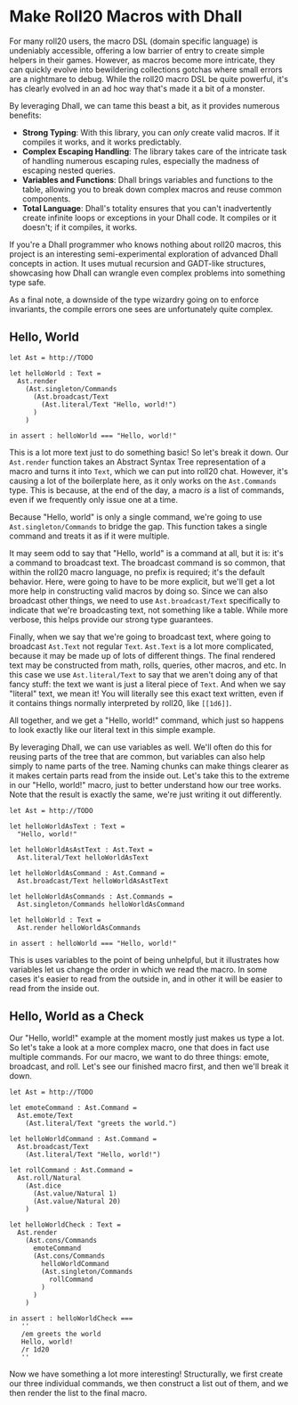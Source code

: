 # Make Roll20 Macros with Dhall

For many roll20 users, the macro  DSL (domain specific language) is undeniably accessible, offering a low barrier of entry to create simple helpers in their games.
However, as macros become more intricate, they can quickly evolve into bewildering collections gotchas where small errors are a nightmare to debug.
While the roll20 macro DSL be quite powerful, it's has clearly evolved in an ad hoc way that's made it a bit of a monster.

By leveraging Dhall, we can tame this beast a bit, as it provides numerous benefits:

  - **Strong Typing**: With this library, you can _only_ create valid macros.
    If it compiles it works, and it works predictably.
  - **Complex Escaping Handling**: The library takes care of the intricate task of handling numerous escaping rules, especially the madness of escaping nested queries.
  - **Variables and Functions**: Dhall brings variables and functions to the table, allowing you to break down complex macros and reuse common components.
  - **Total Language**: Dhall's totality ensures that you can't inadvertently create infinite loops or exceptions in your Dhall code.
    It compiles or it doesn't; if it compiles, it works.

If you're a Dhall programmer who knows nothing about roll20 macros, this project is an interesting semi-experimental exploration of advanced Dhall concepts in action.
It uses mutual recursion and GADT-like structures, showcasing how Dhall can wrangle even complex problems into something type safe.

As a final note, a downside of the type wizardry going on to enforce invariants, the compile errors one sees are unfortunately quite complex.

## Hello, World

```dhall
let Ast = http://TODO

let helloWorld : Text =
  Ast.render
    (Ast.singleton/Commands
      (Ast.broadcast/Text
        (Ast.literal/Text "Hello, world!")
      )
    )

in assert : helloWorld === "Hello, world!"
```

This is a lot more text just to do something basic!
So let's break it down.
Our `Ast.render` function takes an Abstract Syntax Tree representation of a macro and turns it into `Text`, which we can put into roll20 chat.
However, it's causing a lot of the boilerplate here, as it only works on the `Ast.Commands` type.
This is because, at the end of the day, a macro _is_ a list of commands, even if we frequently only issue one at a time.

Because "Hello, world" is only a single command, we're going to use `Ast.singleton/Commands` to bridge the gap.
This function takes a single command and treats it as if it were multiple.

It may seem odd to say that "Hello, world" is a command at all, but it is: it's a command to broadcast text.
The broadcast command is so common, that within the roll20 macro language, no prefix is required; it's the default behavior.
Here, were going to have to be more explicit, but we'll get a lot more help in constructing valid macros by doing so.
Since we can also broadcast other things, we need to use `Ast.broadcast/Text` specifically to indicate that we're broadcasting text, not something like a table.
While more verbose, this helps provide our strong type guarantees.

Finally, when we say that we're going to broadcast text, where going to broadcast `Ast.Text` not regular `Text`.
`Ast.Text` is a lot more complicated, because it may be made up of lots of different things.
The final rendered text may be constructed from math, rolls, queries, other macros, and etc.
In this case we use `Ast.literal/Text` to say that we aren't doing any of that fancy stuff: the text we want is just a literal piece of `Text`.
And when we say "literal" text, we mean it!
You will literally see this exact text written, even if it contains things normally interpreted by roll20, like `[[1d6]]`.

All together, and we get a "Hello, world!" command, which just so happens to look exactly like our literal text in this simple example.

By leveraging Dhall, we can use variables as well.
We'll often do this for reusing parts of the tree that are common, but variables can also help simply to name parts of the tree.
Naming chunks can make things clearer as it makes certain parts read from the inside out.
Let's take this to the extreme in our "Hello, world!" macro, just to better understand how our tree works.
Note that the result is exactly the same, we're just writing it out differently.

```dhall
let Ast = http://TODO

let helloWorldAsText : Text =
  "Hello, world!"

let helloWorldAsAstText : Ast.Text =
  Ast.literal/Text helloWorldAsText

let helloWorldAsCommand : Ast.Command =
  Ast.broadcast/Text helloWorldAsAstText

let helloWorldAsCommands : Ast.Commands =
  Ast.singleton/Commands helloWorldAsCommand

let helloWorld : Text =
  Ast.render helloWorldAsCommands

in assert : helloWorld === "Hello, world!"
```

This is uses variables to the point of being unhelpful, but it illustrates how variables let us change the order in which we read the macro.
In some cases it's easier to read from the outside in, and in other it will be easier to read from the inside out.

## Hello, World as a Check

Our "Hello, world!" example at the moment mostly just makes us type a lot.
So let's take a look at a more complex macro, one that does in fact use multiple commands.
For our macro, we want to do three things: emote, broadcast, and roll.
Let's see our finished macro first, and then we'll break it down.

```dhall
let Ast = http://TODO

let emoteCommand : Ast.Command =
  Ast.emote/Text
    (Ast.literal/Text "greets the world.")

let helloWorldCommand : Ast.Command =
  Ast.broadcast/Text
    (Ast.literal/Text "Hello, world!")

let rollCommand : Ast.Command =
  Ast.roll/Natural
    (Ast.dice 
      (Ast.value/Natural 1)
      (Ast.value/Natural 20)
    )

let helloWorldCheck : Text =
  Ast.render
    (Ast.cons/Commands
      emoteCommand
      (Ast.cons/Commands
        helloWorldCommand
        (Ast.singleton/Commands
          rollCommand
        )
      )
    )

in assert : helloWorldCheck ===
   ''
   /em greets the world
   Hello, world!
   /r 1d20
   ''
```

Now we have something a lot more interesting!
Structurally, we first create our three individual commands, we then construct a list out of them, and we then render the list to the final macro.
